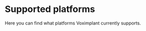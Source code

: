 <!-- vox.description: What platforms Voximplant supports. -->
<!-- vox.rank: 2 -->
<!-- vox.filters: isAudio,isVideo,isMessaging,isOmnichannel -->
# Supported platforms
Here you can find what platforms Voximplant currently supports. 
